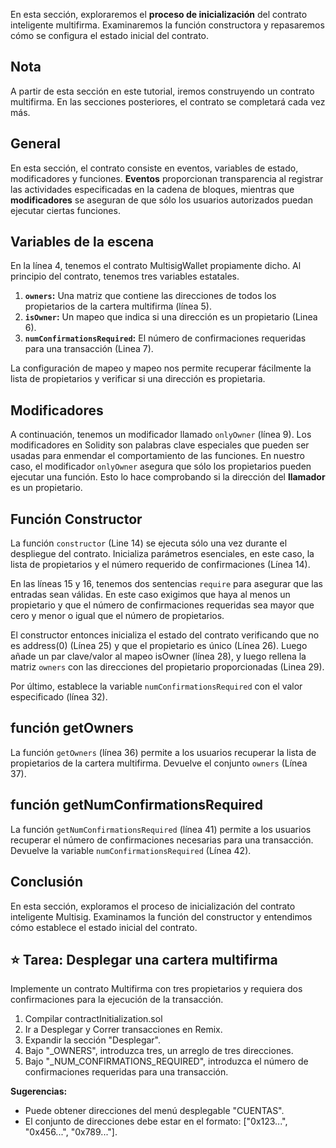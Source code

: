 En esta sección, exploraremos el **proceso de inicialización** del contrato inteligente multifirma. Examinaremos la función constructora y repasaremos cómo se configura el estado inicial del contrato.

## Nota

A partir de esta sección en este tutorial, iremos construyendo un contrato multifirma. En las secciones posteriores, el contrato se completará cada vez más.

## General

En esta sección, el contrato consiste en eventos, variables de estado, modificadores y funciones. **Eventos** proporcionan transparencia al registrar las actividades especificadas en la cadena de bloques, mientras que **modificadores** se aseguran de que sólo los usuarios autorizados puedan ejecutar ciertas funciones.

## Variables de la escena

En la línea 4, tenemos el contrato MultisigWallet propiamente dicho. Al principio del contrato, tenemos tres variables estatales.

1. **`owners`:** Una matriz que contiene las direcciones de todos los propietarios de la cartera multifirma (línea 5).
2. **`isOwner`:** Un mapeo que indica si una dirección es un propietario (Linea 6).
3. **`numConfirmationsRequired`:** El número de confirmaciones requeridas para una transacción (Linea 7).

La configuración de mapeo y mapeo nos permite recuperar fácilmente la lista de propietarios y verificar si una dirección es propietaria.

## Modificadores

A continuación, tenemos un modificador llamado `onlyOwner` (línea 9). Los modificadores en Solidity son palabras clave especiales que pueden ser usadas para enmendar el comportamiento de las funciones. En nuestro caso, el modificador `onlyOwner` asegura que sólo los propietarios pueden ejecutar una función. Esto lo hace comprobando si la dirección del **llamador** es un propietario.

## Función Constructor

La función `constructor` (Line 14) se ejecuta sólo una vez durante el despliegue del contrato. Inicializa parámetros esenciales, en este caso, la lista de propietarios y el número requerido de confirmaciones (Línea 14).

En las líneas 15 y 16, tenemos dos sentencias `require` para asegurar que las entradas sean válidas. En este caso exigimos que haya al menos un propietario y que el número de confirmaciones requeridas sea mayor que cero y menor o igual que el número de propietarios.

El constructor entonces inicializa el estado del contrato verificando que no es address(0) (Línea 25) y que el propietario es único (Línea 26).  Luego añade un par clave/valor al mapeo isOwner (línea 28), y luego rellena la matriz `owners` con las direcciones del propietario proporcionadas (Linea 29).

Por último, establece la variable `numConfirmationsRequired` con el valor especificado (línea 32).

## función getOwners

La función `getOwners` (línea 36) permite a los usuarios recuperar la lista de propietarios de la cartera multifirma. Devuelve el conjunto `owners` (Línea 37).

## función getNumConfirmationsRequired

La función `getNumConfirmationsRequired` (línea 41) permite a los usuarios recuperar el número de confirmaciones necesarias para una transacción. Devuelve la variable `numConfirmationsRequired` (Línea 42).

## Conclusión

En esta sección, exploramos el proceso de inicialización del contrato inteligente Multisig. Examinamos la función del constructor y entendimos cómo establece el estado inicial del contrato.

## ⭐ Tarea: Desplegar una cartera multifirma

Implemente un contrato Multifirma con tres propietarios y requiera dos confirmaciones para la ejecución de la transacción.

1. Compilar contractInitialization.sol
2. Ir a Desplegar y Correr transacciones en Remix.
3. Expandir la sección "Desplegar".
4. Bajo "_OWNERS", introduzca tres, un arreglo de tres direcciones.
5. Bajo "_NUM_CONFIRMATIONS_REQUIRED", introduzca el número de confirmaciones requeridas para una transacción.

**Sugerencias:**

- Puede obtener direcciones del menú desplegable "CUENTAS".
- El conjunto de direcciones debe estar en el formato: ["0x123...", "0x456...", "0x789..."].